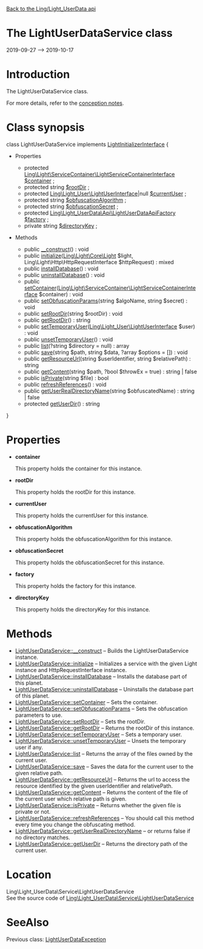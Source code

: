 [Back to the Ling/Light_UserData api](https://github.com/lingtalfi/Light_UserData/blob/master/doc/api/Ling/Light_UserData.md)



The LightUserDataService class
================
2019-09-27 --> 2019-10-17






Introduction
============

The LightUserDataService class.

For more details, refer to the [conception notes](https://github.com/lingtalfi/Light_UserData/blob/master/doc/pages/conception-notes.md).



Class synopsis
==============


class <span class="pl-k">LightUserDataService</span> implements [LightInitializerInterface](https://github.com/lingtalfi/Light_Initializer/blob/master/doc/api/Ling/Light_Initializer/Initializer/LightInitializerInterface.md) {

- Properties
    - protected [Ling\Light\ServiceContainer\LightServiceContainerInterface](https://github.com/lingtalfi/Light/blob/master/doc/api/Ling/Light/ServiceContainer/LightServiceContainerInterface.md) [$container](#property-container) ;
    - protected string [$rootDir](#property-rootDir) ;
    - protected [Ling\Light_User\LightUserInterface](https://github.com/lingtalfi/Light_User/blob/master/doc/api/Ling/Light_User/LightUserInterface.md)|null [$currentUser](#property-currentUser) ;
    - protected string [$obfuscationAlgorithm](#property-obfuscationAlgorithm) ;
    - protected string [$obfuscationSecret](#property-obfuscationSecret) ;
    - protected [Ling\Light_UserData\Api\LightUserDataApiFactory](https://github.com/lingtalfi/Light_UserData/blob/master/doc/api/Ling/Light_UserData/Api/LightUserDataApiFactory.md) [$factory](#property-factory) ;
    - private string [$directoryKey](#property-directoryKey) ;

- Methods
    - public [__construct](https://github.com/lingtalfi/Light_UserData/blob/master/doc/api/Ling/Light_UserData/Service/LightUserDataService/__construct.md)() : void
    - public [initialize](https://github.com/lingtalfi/Light_UserData/blob/master/doc/api/Ling/Light_UserData/Service/LightUserDataService/initialize.md)([Ling\Light\Core\Light](https://github.com/lingtalfi/Light/blob/master/doc/api/Ling/Light/Core/Light.md) $light, Ling\Light\Http\HttpRequestInterface $httpRequest) : mixed
    - public [installDatabase](https://github.com/lingtalfi/Light_UserData/blob/master/doc/api/Ling/Light_UserData/Service/LightUserDataService/installDatabase.md)() : void
    - public [uninstallDatabase](https://github.com/lingtalfi/Light_UserData/blob/master/doc/api/Ling/Light_UserData/Service/LightUserDataService/uninstallDatabase.md)() : void
    - public [setContainer](https://github.com/lingtalfi/Light_UserData/blob/master/doc/api/Ling/Light_UserData/Service/LightUserDataService/setContainer.md)([Ling\Light\ServiceContainer\LightServiceContainerInterface](https://github.com/lingtalfi/Light/blob/master/doc/api/Ling/Light/ServiceContainer/LightServiceContainerInterface.md) $container) : void
    - public [setObfuscationParams](https://github.com/lingtalfi/Light_UserData/blob/master/doc/api/Ling/Light_UserData/Service/LightUserDataService/setObfuscationParams.md)(string $algoName, string $secret) : void
    - public [setRootDir](https://github.com/lingtalfi/Light_UserData/blob/master/doc/api/Ling/Light_UserData/Service/LightUserDataService/setRootDir.md)(string $rootDir) : void
    - public [getRootDir](https://github.com/lingtalfi/Light_UserData/blob/master/doc/api/Ling/Light_UserData/Service/LightUserDataService/getRootDir.md)() : string
    - public [setTemporaryUser](https://github.com/lingtalfi/Light_UserData/blob/master/doc/api/Ling/Light_UserData/Service/LightUserDataService/setTemporaryUser.md)([Ling\Light_User\LightUserInterface](https://github.com/lingtalfi/Light_User/blob/master/doc/api/Ling/Light_User/LightUserInterface.md) $user) : void
    - public [unsetTemporaryUser](https://github.com/lingtalfi/Light_UserData/blob/master/doc/api/Ling/Light_UserData/Service/LightUserDataService/unsetTemporaryUser.md)() : void
    - public [list](https://github.com/lingtalfi/Light_UserData/blob/master/doc/api/Ling/Light_UserData/Service/LightUserDataService/list.md)(?string $directory = null) : array
    - public [save](https://github.com/lingtalfi/Light_UserData/blob/master/doc/api/Ling/Light_UserData/Service/LightUserDataService/save.md)(string $path, string $data, ?array $options = []) : void
    - public [getResourceUrl](https://github.com/lingtalfi/Light_UserData/blob/master/doc/api/Ling/Light_UserData/Service/LightUserDataService/getResourceUrl.md)(string $userIdentifier, string $relativePath) : string
    - public [getContent](https://github.com/lingtalfi/Light_UserData/blob/master/doc/api/Ling/Light_UserData/Service/LightUserDataService/getContent.md)(string $path, ?bool $throwEx = true) : string | false
    - public [isPrivate](https://github.com/lingtalfi/Light_UserData/blob/master/doc/api/Ling/Light_UserData/Service/LightUserDataService/isPrivate.md)(string $file) : bool
    - public [refreshReferences](https://github.com/lingtalfi/Light_UserData/blob/master/doc/api/Ling/Light_UserData/Service/LightUserDataService/refreshReferences.md)() : void
    - public [getUserRealDirectoryName](https://github.com/lingtalfi/Light_UserData/blob/master/doc/api/Ling/Light_UserData/Service/LightUserDataService/getUserRealDirectoryName.md)(string $obfuscatedName) : string | false
    - protected [getUserDir](https://github.com/lingtalfi/Light_UserData/blob/master/doc/api/Ling/Light_UserData/Service/LightUserDataService/getUserDir.md)() : string

}




Properties
=============

- <span id="property-container"><b>container</b></span>

    This property holds the container for this instance.
    
    

- <span id="property-rootDir"><b>rootDir</b></span>

    This property holds the rootDir for this instance.
    
    

- <span id="property-currentUser"><b>currentUser</b></span>

    This property holds the currentUser for this instance.
    
    

- <span id="property-obfuscationAlgorithm"><b>obfuscationAlgorithm</b></span>

    This property holds the obfuscationAlgorithm for this instance.
    
    

- <span id="property-obfuscationSecret"><b>obfuscationSecret</b></span>

    This property holds the obfuscationSecret for this instance.
    
    

- <span id="property-factory"><b>factory</b></span>

    This property holds the factory for this instance.
    
    

- <span id="property-directoryKey"><b>directoryKey</b></span>

    This property holds the directoryKey for this instance.
    
    



Methods
==============

- [LightUserDataService::__construct](https://github.com/lingtalfi/Light_UserData/blob/master/doc/api/Ling/Light_UserData/Service/LightUserDataService/__construct.md) &ndash; Builds the LightUserDataService instance.
- [LightUserDataService::initialize](https://github.com/lingtalfi/Light_UserData/blob/master/doc/api/Ling/Light_UserData/Service/LightUserDataService/initialize.md) &ndash; Initializes a service with the given Light instance and HttpRequestInterface instance.
- [LightUserDataService::installDatabase](https://github.com/lingtalfi/Light_UserData/blob/master/doc/api/Ling/Light_UserData/Service/LightUserDataService/installDatabase.md) &ndash; Installs the database part of this planet.
- [LightUserDataService::uninstallDatabase](https://github.com/lingtalfi/Light_UserData/blob/master/doc/api/Ling/Light_UserData/Service/LightUserDataService/uninstallDatabase.md) &ndash; Uninstalls the database part of this planet.
- [LightUserDataService::setContainer](https://github.com/lingtalfi/Light_UserData/blob/master/doc/api/Ling/Light_UserData/Service/LightUserDataService/setContainer.md) &ndash; Sets the container.
- [LightUserDataService::setObfuscationParams](https://github.com/lingtalfi/Light_UserData/blob/master/doc/api/Ling/Light_UserData/Service/LightUserDataService/setObfuscationParams.md) &ndash; Sets the obfuscation parameters to use.
- [LightUserDataService::setRootDir](https://github.com/lingtalfi/Light_UserData/blob/master/doc/api/Ling/Light_UserData/Service/LightUserDataService/setRootDir.md) &ndash; Sets the rootDir.
- [LightUserDataService::getRootDir](https://github.com/lingtalfi/Light_UserData/blob/master/doc/api/Ling/Light_UserData/Service/LightUserDataService/getRootDir.md) &ndash; Returns the rootDir of this instance.
- [LightUserDataService::setTemporaryUser](https://github.com/lingtalfi/Light_UserData/blob/master/doc/api/Ling/Light_UserData/Service/LightUserDataService/setTemporaryUser.md) &ndash; Sets a temporary user.
- [LightUserDataService::unsetTemporaryUser](https://github.com/lingtalfi/Light_UserData/blob/master/doc/api/Ling/Light_UserData/Service/LightUserDataService/unsetTemporaryUser.md) &ndash; Unsets the temporary user if any.
- [LightUserDataService::list](https://github.com/lingtalfi/Light_UserData/blob/master/doc/api/Ling/Light_UserData/Service/LightUserDataService/list.md) &ndash; Returns the array of the files owned by the current user.
- [LightUserDataService::save](https://github.com/lingtalfi/Light_UserData/blob/master/doc/api/Ling/Light_UserData/Service/LightUserDataService/save.md) &ndash; Saves the data for the current user to the given relative path.
- [LightUserDataService::getResourceUrl](https://github.com/lingtalfi/Light_UserData/blob/master/doc/api/Ling/Light_UserData/Service/LightUserDataService/getResourceUrl.md) &ndash; Returns the url to access the resource identified by the given userIdentifier and relativePath.
- [LightUserDataService::getContent](https://github.com/lingtalfi/Light_UserData/blob/master/doc/api/Ling/Light_UserData/Service/LightUserDataService/getContent.md) &ndash; Returns the content of the file of the current user which relative path is given.
- [LightUserDataService::isPrivate](https://github.com/lingtalfi/Light_UserData/blob/master/doc/api/Ling/Light_UserData/Service/LightUserDataService/isPrivate.md) &ndash; Returns whether the given file is private or not.
- [LightUserDataService::refreshReferences](https://github.com/lingtalfi/Light_UserData/blob/master/doc/api/Ling/Light_UserData/Service/LightUserDataService/refreshReferences.md) &ndash; You should call this method every time you change the obfuscating method.
- [LightUserDataService::getUserRealDirectoryName](https://github.com/lingtalfi/Light_UserData/blob/master/doc/api/Ling/Light_UserData/Service/LightUserDataService/getUserRealDirectoryName.md) &ndash; or returns false if no directory matches.
- [LightUserDataService::getUserDir](https://github.com/lingtalfi/Light_UserData/blob/master/doc/api/Ling/Light_UserData/Service/LightUserDataService/getUserDir.md) &ndash; Returns the directory path of the current user.





Location
=============
Ling\Light_UserData\Service\LightUserDataService<br>
See the source code of [Ling\Light_UserData\Service\LightUserDataService](https://github.com/lingtalfi/Light_UserData/blob/master/Service/LightUserDataService.php)



SeeAlso
==============
Previous class: [LightUserDataException](https://github.com/lingtalfi/Light_UserData/blob/master/doc/api/Ling/Light_UserData/Exception/LightUserDataException.md)<br>
